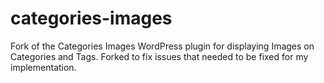 categories-images
=================

Fork of the Categories Images WordPress plugin for displaying Images on Categories and Tags.  Forked to fix issues that needed to be fixed for my implementation.
